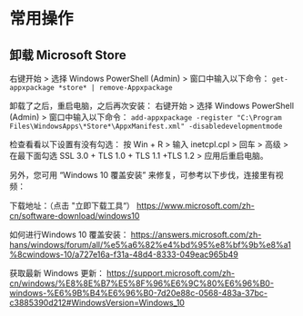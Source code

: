 # 常用操作

## 卸载 Microsoft Store

右键开始 > 选择 Windows PowerShell (Admin) > 窗口中输入以下命令：
`get-appxpackage *store* | remove-Appxpackage`

卸载了之后，重启电脑，之后再次安装：
右键开始 > 选择 Windows PowerShell (Admin) > 窗口中输入以下命令：
`add-appxpackage -register "C:\Program Files\WindowsApps\*Store*\AppxManifest.xml" -disabledevelopmentmode`

检查看看以下设置有没有勾选：
按 Win + R > 输入 inetcpl.cpl > 回车 > 高级 > 在最下面勾选 SSL 3.0 + TLS 1.0 + TLS 1.1 +TLS 1.2 > 应用后重启电脑。

另外，您可用 “Windows 10 覆盖安装” 来修复，可参考以下步伐，连接里有视频：

下载地址：（点击 "立即下载工具“）
https://www.microsoft.com/zh-cn/software-download/windows10

如何进行Windows 10 覆盖安装：
https://answers.microsoft.com/zh-hans/windows/forum/all/%e5%a6%82%e4%bd%95%e8%bf%9b%e8%a1%8cwindows-10/a727e16a-f31a-48d4-8333-049eac965b49

获取最新 Windows 更新：
https://support.microsoft.com/zh-cn/windows/%E8%8E%B7%E5%8F%96%E6%9C%80%E6%96%B0-windows-%E6%9B%B4%E6%96%B0-7d20e88c-0568-483a-37bc-c3885390d212#WindowsVersion=Windows_10
